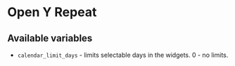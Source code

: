 # Open Y Repeat

## Available variables

* `calendar_limit_days` - limits selectable days in the widgets. 0 - no limits.

